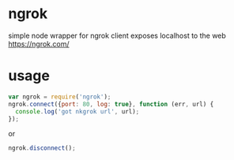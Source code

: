 ngrok
=====

simple node wrapper for ngrok client
exposes localhost to the web
https://ngrok.com/

usage
====

```javascript
var ngrok = require('ngrok');
ngrok.connect({port: 80, log: true}, function (err, url) {
  console.log('got nkgrok url', url);
});
```
or
```javascript
ngrok.disconnect();
```
